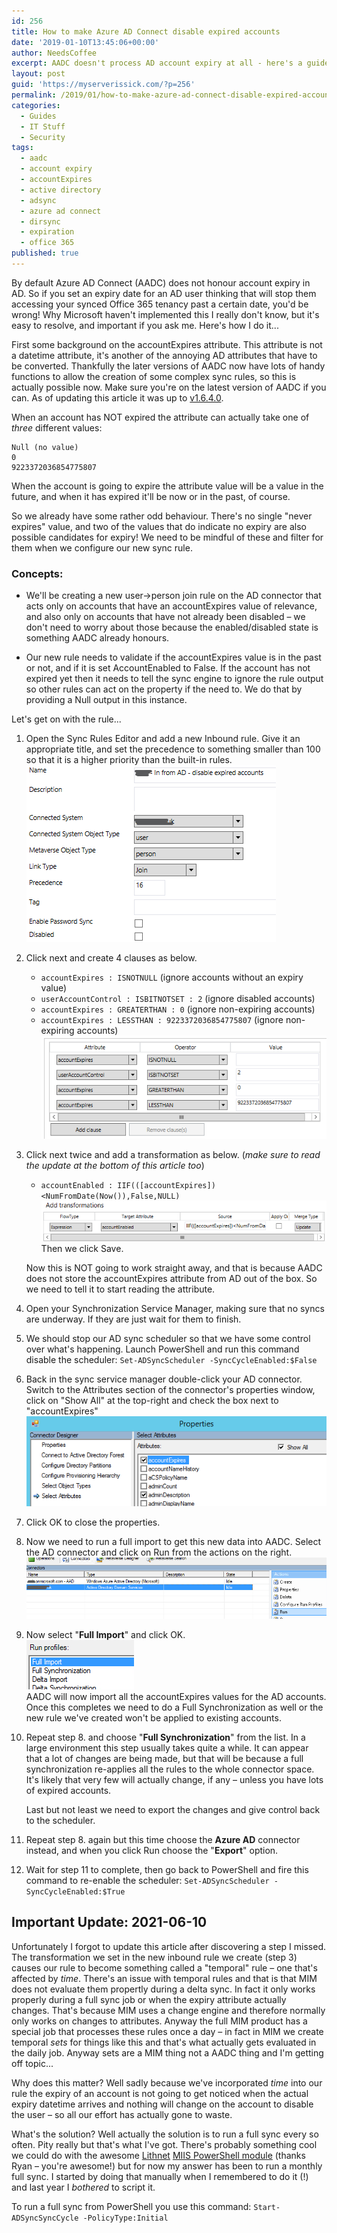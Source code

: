 ```yaml
---
id: 256
title: How to make Azure AD Connect disable expired accounts
date: '2019-01-10T13:45:06+00:00'
author: NeedsCoffee
excerpt: AADC doesn't process AD account expiry at all - here's a guide explaining how to make it do it!
layout: post
guid: 'https://myserverissick.com/?p=256'
permalink: /2019/01/how-to-make-azure-ad-connect-disable-expired-accounts/
categories:
  - Guides
  - IT Stuff
  - Security
tags:
  - aadc
  - account expiry
  - accountExpires
  - active directory
  - adsync
  - azure ad connect
  - dirsync
  - expiration
  - office 365
published: true
---
```


By default Azure AD Connect (AADC) does not honour account expiry in AD. So if you set an expiry date for an AD user thinking that will stop them accessing your synced Office 365 tenancy past a certain date, you'd be wrong! Why Microsoft haven't implemented this I really don't know, but it's easy to resolve, and important if you ask me. Here's how I do it...

First some background on the accountExpires attribute. This attribute is not a datetime attribute, it's another of the annoying AD attributes that have to be converted. Thankfully the later versions of AADC now have lots of handy functions to allow the creation of some complex sync rules, so this is actually possible now. Make sure you're on the latest version of AADC if you can. As of updating this article it was up to [v1.6.4.0](https://docs.microsoft.com/en-us/azure/active-directory/hybrid/reference-connect-version-history).

When an account has NOT expired the attribute can actually take one of *three* different values:  
```
Null (no value)
0
9223372036854775807
```

When the account is going to expire the attribute value will be a value in the future, and when it has expired it'll be now or in the past, of course.

So we already have some rather odd behaviour. There's no single "never expires" value, and two of the values that do indicate no expiry are also possible candidates for expiry! We need to be mindful of these and filter for them when we configure our new sync rule.

### Concepts:
- We'll be creating a new user-\>person join rule on the AD connector that acts only on accounts that have an accountExpires value of relevance, and also only on accounts that have not already been disabled – we don't need to worry about those because the enabled/disabled state is something AADC already honours.

- Our new rule needs to validate if the accountExpires value is in the past or not, and if it is set AccountEnabled to False. If the account has not expired yet then it needs to tell the sync engine to ignore the rule output so other rules can act on the property if the need to. We do that by providing a Null output in this instance.

Let's get on with the rule...

1. Open the Sync Rules Editor and add a new Inbound rule. Give it an appropriate title, and set the precedence to something smaller than 100 so that it is a higher priority than the built-in rules.  
    ![](/images/image.png)
2. Click next and create 4 clauses as below.
    - `accountExpires : ISNOTNULL` (ignore accounts without an expiry value)
    - `userAccountControl : ISBITNOTSET : 2` (ignore disabled accounts)
    - `accountExpires : GREATERTHAN : 0` (ignore non-expiring accounts)
    - `accountExpires : LESSTHAN : 9223372036854775807` (ignore non-expiring accounts)  
    ![New sync rule – scoping filter](/images/image-1.png)
3. Click next twice and add a transformation as below. (*make sure to read the update at the bottom of this article too*)  
    - `accountEnabled : IIF(([accountExpires])<NumFromDate(Now()),False,NULL)`
    ![New sync rule – add transformation](/images/image-2.png)
    Then we click Save.

    Now this is NOT going to work straight away, and that is because AADC does not store the accountExpires attribute from AD out of the box. So we need to tell it to start reading the attribute.

4. Open your Synchronization Service Manager, making sure that no syncs are underway. If they are just wait for them to finish.
5. We should stop our AD sync scheduler so that we have some control over what's happening. Launch PowerShell and run this command disable the scheduler: `Set-ADSyncScheduler -SyncCycleEnabled:$False`
6. Back in the sync service manager double-click your AD connector. Switch to the Attributes section of the connector's properties window, click on "Show All" at the top-right and check the box next to "accountExpires"
    ![AD connector – Adding accountExpires attribute](/images/image-3.png)
7. Click OK to close the properties.
8. Now we need to run a full import to get this new data into AADC. Select the AD connector and click on Run from the actions on the right.
    ![](/images/image-5.png)
9. Now select "**Full Import**" and click OK.  
    ![](/images/image-6.png)  
    AADC will now import all the accountExpires values for the AD accounts. Once this completes we need to do a Full Synchronization as well or the new rule we've created won't be applied to existing accounts.
10. Repeat step 8. and choose "**Full Synchronization**" from the list.
    In a large environment this step usually takes quite a while. It can appear that a lot of changes are being made, but that will be because a full synchronization re-applies all the rules to the whole connector space. It's likely that very few will actually change, if any – unless you have lots of expired accounts.

    Last but not least we need to export the changes and give control back to the scheduler.
11. Repeat step 8. again but this time choose the **Azure AD** connector instead, and when you click Run choose the "**Export**" option.
12. Wait for step 11 to complete, then go back to PowerShell and fire this command to re-enable the scheduler: `Set-ADSyncScheduler -SyncCycleEnabled:$True`

## Important Update: 2021-06-10

Unfortunately I forgot to update this article after discovering a step I missed. The transformation we set in the new inbound rule we create (step 3) causes our rule to become something called a "temporal" rule – one that's affected by *time*. There's an issue with temporal rules and that is that MIM does not evaluate them propertly during a delta sync. In fact it only works properly during a full sync job or when the expiry attribute actually changes. That's because MIM uses a change engine and therefore normally only works on changes to attributes. Anyway the full MIM product has a special job that processes these rules once a day – in fact in MIM we create temporal *sets* for things like this and that's what actually gets evaluated in the daily job. Anyway sets are a MIM thing not a AADC thing and I'm getting off topic...

Why does this matter? Well sadly because we've incorporated *time* into our rule the expiry of an account is not going to get noticed when the actual expiry datetime arrives and nothing will change on the account to disable the user – so all our effort has actually gone to waste.

What's the solution? Well actually the solution is to run a full sync every so often. Pity really but that's what I've got. There's probably something cool we could do with the awesome [Lithnet](https://lithnet.io/microsoft-identity-manager-synchronization-service) [MIIS PowerShell module](https://github.com/lithnet/miis-powershell) (thanks Ryan – you're awesome!) but for now my answer has been to run a monthly full sync. I started by doing that manually when I remembered to do it (!) and last year I *bothered* to script it.

To run a full sync from PowerShell you use this command: `Start-ADSyncSyncCycle -PolicyType:Initial`
